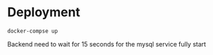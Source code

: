 # Deployment

```
docker-compse up
```

Backend need to wait for 15 seconds for the mysql service fully start


